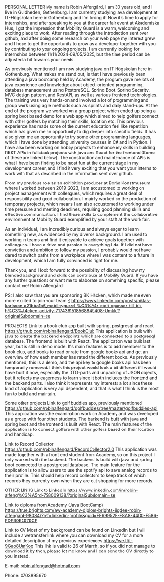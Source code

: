 PERSONAL LETTER
My name is Robin Alfengård, I am 30 years old, and I live in Guldheden, Gothenburg. 
I am currently studying java development at IT-Högskolan here in Gothenburg and I’m loving it! Now it’s time to apply for internships, 
and after speaking to you at the career fair event at Akademiska Hus, I got the impression that Mobility Guard is a warm, welcoming and exciting place to work. 
After reading through the introduction sent over github, and after doing some research on your web page my interest grew and I hope to get the opportunity to 
grow as a developer together with you by contributing to your ongoing projects. I am currently looking for internships between 11/11/2024-09/05/2025, but the time period
can be adjusted a bit towards your needs. 

As previously mentioned I am now studying java on IT Högskolan here in Gothenburg. What makes me stand out, is  that I have previously been attending a java bootcamp 
held by Academy, the program gave me lots of java experience and knowledge about object-oriented programming, database management using PostgreSQL, Spring Boot, Spring Security, 
MVC design pattern, and RestAPI, as well as various frontend technologies. The training was very hands-on and involved a lot of programming and group work using 
agile methods such as sprints and daily stand-ups. At the end of the program we worked on a group project which ended up being a spring boot based demo for a web app 
which aimed to help golfers connect with other golfers by matching their skills, location etc. This previous experience has made some of the current education feel 
like repetition which has given me an opportunity to dig deeper into specific fields. It has also given me an opportunity to try some other programming languages, 
which I have done by attending university courses in C# and in Python. I have also been working on hobby projects to enhance my skills in building REST APIs in fullstack 
projects with java and React for the frontend (Some of these are linked below). The construction and maintenance of APIs is what I have been finding to be most fun at the 
current stage in my development career, and I find it very exciting that you want your interns to work with that as described in the information sent over github.

From my previous role as an exhibition producer at Borås Konstmuseum where I worked between 2019-2023, I am accustomed to working on project management with colleagues, 
which requires a great deal of responsibility and good collaboration. I mainly worked on the production of temporary projects, which means I am also accustomed to working 
under time pressure and meeting deadlines, requiring good planning skills and effective communication. I find these skills to complement the collaborative environment at 
Mobility Guard exemplified by your staff at the work fair.

As an individual, I am incredibly curious and always eager to learn something new, as evidenced by my diverse background. I am used to working in teams and find 
it enjoyable to achieve goals together with colleagues. I have a drive and passion in everything I do. If I did not have conviction and ambition to follow my passion, 
I probably would not have dared to switch paths from a workplace where I was content to a future in development, which I am fully convinced is right for me.

Thank you, and I look forward to the possibility of discussing how my blended background and skills can contribute at Mobility Guard. If you have any further
questions or want me to elaborate on something specific, please contact me! 
Robin Alfengård

PS: I also saw that you are sponsoring BK Häcken, which made me even more excited to join your team ;)
https://www.linkedin.com/posts/niklas-karlsson-a21bba1b6_mobilityguard-%C3%A4r-stolt-sponsor-till-bk-h%C3%A4cken-activity-7174361518568849408-Umkk/?originalSubdomain=se


PROJECTS
Link to a book club app built with spring, postgresql and react
https://github.com/robinalfengard/BookClub
This application is built with java to create the backend endpoints which are connected to a postgresql database. The frontend is built with React.
The application was built last year, but is still in demo mode. It's main features is to add members to the book club, add books to read or rate 
from google books api and get an overview of how each member has rated the different books. As previously mentioned, this is a demo, and the api key to 
google books api has been temporarily removed. I think this project would look a bit different if I would have built it now, especially the DTO-parts and unpacking of JSON objects,
but it reflects my eagerness to learn since it both includes the frontend and the backend parts. I also think it represents my interests a lot since these kind of application 
is very api dependent, and that is what I think is the most fun to build and maintain.

Some other projects
Link to golf buddies app, previously mentioned
https://github.com/robinalfengard/golfbuddies/tree/master/golfbuddies-api
This application was the examination work on Academy and was developed as a group with four other students. The backend is built with java and spring boot and the frontend
is built with React. The main features of the application is to connect golfers with other golfers based on their location and handicap. 

Link to Record Collector
https://github.com/robinalfengard/RecordCollector2.0
This application was made together with a front end student from Academy, so on this project I only worked with the backend. The backend is build with java and spring boot
connected to a postgresql database. The main feature for the application is to allow users to use the spotify api to save analog records to their profile. This should
help record collectors to keep track of which records they currently own when they are out shopping for more records.


OTHER LINKS
Link to LinkedIn
https://www.linkedin.com/in/robin-alfeng%C3%A5rd-758009138/?originalSubdomain=se

Link to diploma from Academy (Java BootCamp)
https://true.brights.com/aw-academy-diplom-brights-8gdee-robin-alfengard-98084/?ref=linkedin-profile&guid=FE69952B-F8A8-44D0-F586-FDFB9E3979CF

Link to CV
Most of my background can be found on LinkedIn but I will include a wetransfer link where you can download my CV for a more detailed description of my previous experiences
https://we.tl/t-9Gao8UmKoq
This link is valid to 26 of March, so if you did not manage to download it by then, please let me know and I can send the CV directly to you instead. 

E-mail: robin.alfengard@hotmail.com

Phone: 0703895670





